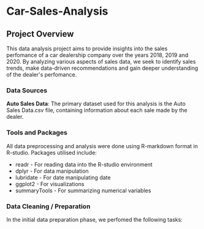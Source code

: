 # Car-Sales-Analysis

## Project Overview

This data analysis project aims to provide insights into the sales perfomance of a car dealership company over the years 2018, 2019 and 2020. By analyzing various aspects of sales data, we seek to identify sales trends, make data-driven recommendations and gain deeper understanding of the dealer's perfomance.

### Data Sources

**Auto Sales Data**: The primary dataset used for this analysis is the Auto Sales Data.csv file, containing information about each sale made by the dealer.

### Tools and Packages

All data preprocessing and analysis were done using R-markdown format in R-studio. Packages utilised include:

- readr - For reading data into the R-studio environment
- dplyr - For data manipulation
- lubridate - For date manipulating date
- ggplot2 - For visualizations
- summaryTools - For summarizing numerical variables

### Data Cleaning / Preparation

In the initial data preparation phase, we perfomed the following tasks:

